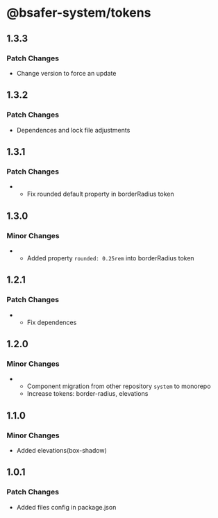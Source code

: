 # @bsafer-system/tokens

## 1.3.3

### Patch Changes

- Change version to force an update

## 1.3.2

### Patch Changes

- Dependences and lock file adjustments

## 1.3.1

### Patch Changes

- - Fix rounded default property in borderRadius token

## 1.3.0

### Minor Changes

- - Added property `rounded: 0.25rem` into borderRadius token

## 1.2.1

### Patch Changes

- - Fix dependences

## 1.2.0

### Minor Changes

- - Component migration from other repository `system` to monorepo
  - Increase tokens: border-radius, elevations

## 1.1.0

### Minor Changes

- Added elevations(box-shadow)

## 1.0.1

### Patch Changes

- Added files config in package.json
